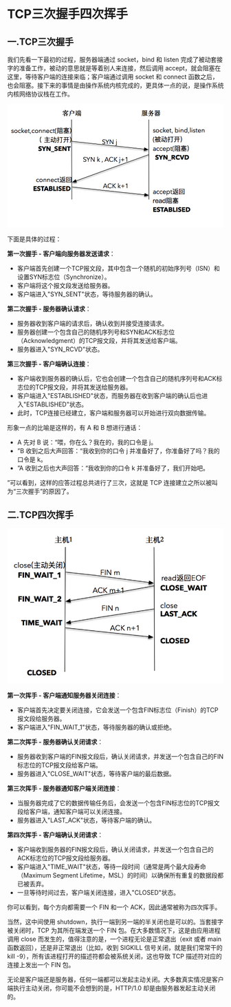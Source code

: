 # TCP三次握手四次挥手

## 一.TCP三次握手

我们先看一下最初的过程，服务器端通过 socket，bind 和 listen 完成了被动套接字的准备工作，被动的意思就是等着别人来连接，然后调用 accept，就会阻塞在这里，等待客户端的连接来临；客户端通过调用 socket 和 connect 函数之后，也会阻塞。接下来的事情是由操作系统内核完成的，更具体一点的说，是操作系统内核网络协议栈在工作。

![](./img/三次握手.png)

下面是具体的过程：

**第一次握手 - 客户端向服务器发送请求**：

- 客户端首先创建一个TCP报文段，其中包含一个随机的初始序列号（ISN）和设置SYN标志位（Synchronize）。
- 客户端将这个报文段发送给服务器。
- 客户端进入"SYN_SENT"状态，等待服务器的确认。

**第二次握手 - 服务器确认请求**：

- 服务器收到客户端的请求后，确认收到并接受连接请求。
- 服务器创建一个包含自己的随机序列号和SYN和ACK标志位（Acknowledgment）的TCP报文段，并将其发送给客户端。
- 服务器进入"SYN_RCVD"状态。

**第三次握手 - 客户端确认连接**：

- 客户端收到服务器的确认后，它也会创建一个包含自己的随机序列号和ACK标志位的TCP报文段，并将其发送给服务器。
- 客户端进入"ESTABLISHED"状态，而服务器在收到客户端的确认后也进入"ESTABLISHED"状态。
- 此时，TCP连接已经建立，客户端和服务器可以开始进行双向数据传输。

形象一点的比喻是这样的，有 A 和 B 想进行通话：

- A 先对 B 说：“喂，你在么？我在的，我的口令是 j。
- ”B 收到之后大声回答：“我收到你的口令 j 并准备好了，你准备好了吗？我的口令是 k。
- ”A 收到之后也大声回答：“我收到你的口令 k 并准备好了，我们开始吧。

”可以看到，这样的应答过程总共进行了三次，这就是 TCP 连接建立之所以被叫为“三次握手”的原因了。

## 二.TCP四次挥手

![](./img/四次挥手.png)

**第一次挥手 - 客户端通知服务器关闭连接**：

- 客户端首先决定要关闭连接，它会发送一个包含FIN标志位（Finish）的TCP报文段给服务器。
- 客户端进入"FIN_WAIT_1"状态，等待服务器的确认或拒绝。

**第二次挥手 - 服务器确认关闭请求**：

- 服务器收到客户端的FIN报文段后，确认关闭请求，并发送一个包含自己的FIN标志位的TCP报文段给客户端。
- 服务器进入"CLOSE_WAIT"状态，等待客户端的最后数据。

**第三次挥手 - 服务器通知客户端关闭连接**：

- 当服务器完成了它的数据传输任务后，会发送一个包含FIN标志位的TCP报文段给客户端，通知客户端可以关闭连接。
- 服务器进入"LAST_ACK"状态，等待客户端的确认。

**第四次挥手 - 客户端确认关闭请求**：

- 客户端收到服务器的FIN报文段后，确认关闭请求，并发送一个包含自己的ACK标志位的TCP报文段给服务器。
- 客户端进入"TIME_WAIT"状态，等待一段时间（通常是两个最大段寿命（Maximum Segment Lifetime，MSL）的时间）以确保所有重复的数据段都已被丢弃。
- 一旦等待时间过去，客户端关闭连接，进入"CLOSED"状态。

你可以看到，每个方向都需要一个 FIN 和一个 ACK，因此通常被称为四次挥手。

当然，这中间使用 shutdown，执行一端到另一端的半关闭也是可以的。当套接字被关闭时，TCP 为其所在端发送一个 FIN 包。在大多数情况下，这是由应用进程调用 close 而发生的，值得注意的是，一个进程无论是正常退出（exit 或者 main 函数返回），还是非正常退出（比如，收到 SIGKILL 信号关闭，就是我们常常干的 kill -9），所有该进程打开的描述符都会被系统关闭，这也导致 TCP 描述符对应的连接上发出一个 FIN 包。

无论是客户端还是服务器，任何一端都可以发起主动关闭。大多数真实情况是客户端执行主动关闭，你可能不会想到的是，HTTP/1.0 却是由服务器发起主动关闭的。